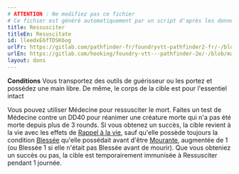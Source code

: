 ```yaml
---
# ATTENTION : Ne modifiez pas ce fichier
# Ce fichier est généré automatiquement par un script d'après les données du module Foundry VTT officiel et de sa traduction
title: Ressusciter
titleEn: Resuscitate
id: lleedxE6fTDSK6og
urlFr: https://gitlab.com/pathfinder-fr/foundryvtt-pathfinder2-fr/-/blob/master/data/feats/lleedxE6fTDSK6og.htm
urlEn: https://gitlab.com/hooking/foundry-vtt---pathfinder-2e/-/blob/master/packs/data/feats.db/resuscitate.json
layout: dons
---
```

**Conditions** Vous transportez des outils de guérisseur ou les portez et possédez une main libre. De même, le corps de la cible est pour l'essentiel intact

Vous pouvez utiliser Médecine pour ressusciter le mort. Faites un test de Médecine contre un DD40 pour réanimer une créature morte qui n'a pas été morte depuis plus de 3 rounds. Si vous obtenez un succès, la cible revient à la vie avec les effets de [Rappel à la vie](../sorts/rappel-à-la-vie.md), sauf qu'elle possède toujours la condition [Blessée](../conditions/blessé.md) qu'elle possédait avant d'être [Mourante](../conditions/mourant.md), augmentée de 1 (ou Blessée 1 si elle n'était pas Blessée avant de mourir). Que vous obteniez un succès ou pas, la cible est temporairement immunisée à Ressusciter pendant 1 journée.
